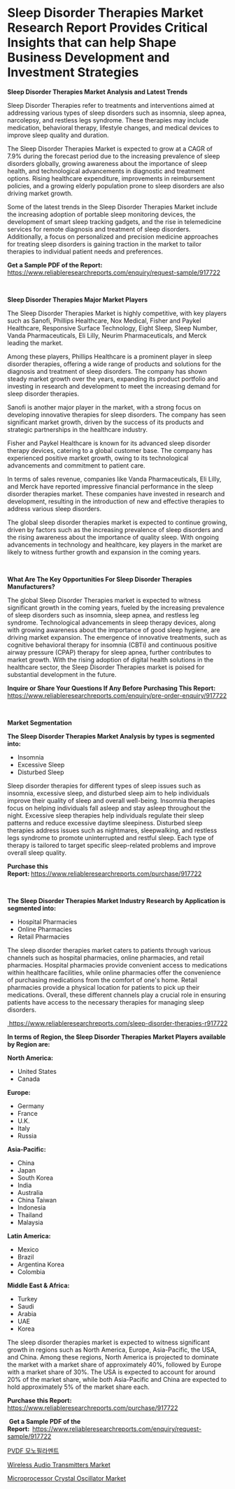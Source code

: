 <p><h1>Sleep Disorder Therapies Market Research Report Provides Critical Insights that can help Shape Business Development and Investment Strategies</h1></p><p><strong>Sleep Disorder Therapies Market Analysis and Latest Trends</strong></p>
<p><p>Sleep Disorder Therapies refer to treatments and interventions aimed at addressing various types of sleep disorders such as insomnia, sleep apnea, narcolepsy, and restless legs syndrome. These therapies may include medication, behavioral therapy, lifestyle changes, and medical devices to improve sleep quality and duration.</p><p>The Sleep Disorder Therapies Market is expected to grow at a CAGR of 7.9% during the forecast period due to the increasing prevalence of sleep disorders globally, growing awareness about the importance of sleep health, and technological advancements in diagnostic and treatment options. Rising healthcare expenditure, improvements in reimbursement policies, and a growing elderly population prone to sleep disorders are also driving market growth.</p><p>Some of the latest trends in the Sleep Disorder Therapies Market include the increasing adoption of portable sleep monitoring devices, the development of smart sleep tracking gadgets, and the rise in telemedicine services for remote diagnosis and treatment of sleep disorders. Additionally, a focus on personalized and precision medicine approaches for treating sleep disorders is gaining traction in the market to tailor therapies to individual patient needs and preferences.</p></p>
<p><strong>Get a Sample PDF of the Report:&nbsp;</strong> <a href="https://www.reliableresearchreports.com/enquiry/request-sample/917722">https://www.reliableresearchreports.com/enquiry/request-sample/917722</a></p>
<p>&nbsp;</p>
<p><strong>Sleep Disorder Therapies Major Market Players</strong></p>
<p><p>The Sleep Disorder Therapies Market is highly competitive, with key players such as Sanofi, Phillips Healthcare, Nox Medical, Fisher and Paykel Healthcare, Responsive Surface Technology, Eight Sleep, Sleep Number, Vanda Pharmaceuticals, Eli Lilly, Neurim Pharmaceuticals, and Merck leading the market.</p><p>Among these players, Phillips Healthcare is a prominent player in sleep disorder therapies, offering a wide range of products and solutions for the diagnosis and treatment of sleep disorders. The company has shown steady market growth over the years, expanding its product portfolio and investing in research and development to meet the increasing demand for sleep disorder therapies.</p><p>Sanofi is another major player in the market, with a strong focus on developing innovative therapies for sleep disorders. The company has seen significant market growth, driven by the success of its products and strategic partnerships in the healthcare industry.</p><p>Fisher and Paykel Healthcare is known for its advanced sleep disorder therapy devices, catering to a global customer base. The company has experienced positive market growth, owing to its technological advancements and commitment to patient care.</p><p>In terms of sales revenue, companies like Vanda Pharmaceuticals, Eli Lilly, and Merck have reported impressive financial performance in the sleep disorder therapies market. These companies have invested in research and development, resulting in the introduction of new and effective therapies to address various sleep disorders.</p><p>The global sleep disorder therapies market is expected to continue growing, driven by factors such as the increasing prevalence of sleep disorders and the rising awareness about the importance of quality sleep. With ongoing advancements in technology and healthcare, key players in the market are likely to witness further growth and expansion in the coming years.</p></p>
<p>&nbsp;</p>
<p><strong>What Are The Key Opportunities For Sleep Disorder Therapies Manufacturers?</strong></p>
<p><p>The global Sleep Disorder Therapies market is expected to witness significant growth in the coming years, fueled by the increasing prevalence of sleep disorders such as insomnia, sleep apnea, and restless leg syndrome. Technological advancements in sleep therapy devices, along with growing awareness about the importance of good sleep hygiene, are driving market expansion. The emergence of innovative treatments, such as cognitive behavioral therapy for insomnia (CBTi) and continuous positive airway pressure (CPAP) therapy for sleep apnea, further contributes to market growth. With the rising adoption of digital health solutions in the healthcare sector, the Sleep Disorder Therapies market is poised for substantial development in the future.</p></p>
<p><strong>Inquire or Share Your Questions If Any Before Purchasing This Report:</strong> <a href="https://www.reliableresearchreports.com/enquiry/pre-order-enquiry/917722">https://www.reliableresearchreports.com/enquiry/pre-order-enquiry/917722</a></p>
<p>&nbsp;</p>
<p><strong>Market Segmentation</strong></p>
<p><strong>The Sleep Disorder Therapies Market Analysis by types is segmented into:</strong></p>
<p><ul><li>Insomnia</li><li>Excessive Sleep</li><li>Disturbed Sleep</li></ul></p>
<p><p>Sleep disorder therapies for different types of sleep issues such as insomnia, excessive sleep, and disturbed sleep aim to help individuals improve their quality of sleep and overall well-being. Insomnia therapies focus on helping individuals fall asleep and stay asleep throughout the night. Excessive sleep therapies help individuals regulate their sleep patterns and reduce excessive daytime sleepiness. Disturbed sleep therapies address issues such as nightmares, sleepwalking, and restless legs syndrome to promote uninterrupted and restful sleep. Each type of therapy is tailored to target specific sleep-related problems and improve overall sleep quality.</p></p>
<p><strong>Purchase this Report:&nbsp;</strong><a href="https://www.reliableresearchreports.com/purchase/917722">https://www.reliableresearchreports.com/purchase/917722</a></p>
<p>&nbsp;</p>
<p><strong>The Sleep Disorder Therapies Market Industry Research by Application is segmented into:</strong></p>
<p><ul><li>Hospital Pharmacies</li><li>Online Pharmacies</li><li>Retail Pharmacies</li></ul></p>
<p><p>The sleep disorder therapies market caters to patients through various channels such as hospital pharmacies, online pharmacies, and retail pharmacies. Hospital pharmacies provide convenient access to medications within healthcare facilities, while online pharmacies offer the convenience of purchasing medications from the comfort of one's home. Retail pharmacies provide a physical location for patients to pick up their medications. Overall, these different channels play a crucial role in ensuring patients have access to the necessary therapies for managing sleep disorders.</p></p>
<p><a href="https://www.reliableresearchreports.com/sleep-disorder-therapies-r917722">&nbsp;https://www.reliableresearchreports.com/sleep-disorder-therapies-r917722</a></p>
<p><strong>In terms of Region, the Sleep Disorder Therapies Market Players available by Region are:</strong></p>
<p>
    <p> <strong> North America: </strong>
        <ul>
            <li>United States</li>
            <li>Canada</li>
        </ul>
        </p> 
    <p> <strong> Europe: </strong>
        <ul>
            <li>Germany</li>
            <li>France</li>
            <li>U.K.</li>
            <li>Italy</li>
            <li>Russia</li>
        </ul>
        </p> 
    <p> <strong> Asia-Pacific: </strong>
        <ul>
            <li>China</li>
            <li>Japan</li>
            <li>South Korea</li>
            <li>India</li>
            <li>Australia</li>
            <li>China Taiwan</li>
            <li>Indonesia</li>
            <li>Thailand</li>
            <li>Malaysia</li>
        </ul>
        </p> 
    <p> <strong> Latin America: </strong>
        <ul>
            <li>Mexico</li>
            <li>Brazil</li>
            <li>Argentina Korea</li>
            <li>Colombia</li>
        </ul>
        </p> 
    <p> <strong> Middle East & Africa: </strong>
        <ul>
            <li>Turkey</li>
            <li>Saudi</li>
            <li>Arabia</li>
            <li>UAE</li>
            <li>Korea</li>
        </ul>
    </p>
    </p>
<p><p>The sleep disorder therapies market is expected to witness significant growth in regions such as North America, Europe, Asia-Pacific, the USA, and China. Among these regions, North America is projected to dominate the market with a market share of approximately 40%, followed by Europe with a market share of 30%. The USA is expected to account for around 20% of the market share, while both Asia-Pacific and China are expected to hold approximately 5% of the market share each.</p></p>
<p><strong>Purchase this Report: </strong><a href="https://www.reliableresearchreports.com/purchase/917722">https://www.reliableresearchreports.com/purchase/917722</a></p>
<p>&nbsp;<strong>Get a Sample PDF of the Report:&nbsp;&nbsp;</strong><a href="https://www.reliableresearchreports.com/enquiry/request-sample/917722">https://www.reliableresearchreports.com/enquiry/request-sample/917722</a></p>
<p><strong></strong></p>
<p><p><a href="https://medium.com/@leonidasalazar756/pvdf-%EB%8B%A8%EC%9D%BC%EC%82%AC%EB%A9%B4-%EC%8B%9C%EC%9E%A5-%EC%A0%90%EC%9C%A0%EC%9C%A8-%EC%A7%84%ED%99%94-%EB%B0%8F-%EC%8B%9C%EC%9E%A5-%EC%84%B1%EC%9E%A5-%EB%8F%99%ED%96%A5-2024-2031-083049ac4bc9">PVDF 모노필라멘트</a></p><p><a href="https://www.linkedin.com/pulse/wireless-audio-transmitters-market-size-cagr-trends-2024-2030-ofewc">Wireless Audio Transmitters Market</a></p><p><a href="https://www.linkedin.com/pulse/microprocessor-crystal-oscillator-market-report-reveals-8lktc">Microprocessor Crystal Oscillator Market</a></p></p>
